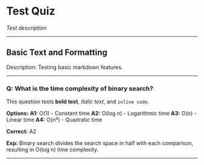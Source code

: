 # Test Quiz

_Test description_

---

## Basic Text and Formatting <!-- CH_ID: basic -->

Description: Testing basic markdown features.

---

### Q: What is the time complexity of binary search? <!-- Q_ID: basic_binary_search -->

This question tests **bold text**, _italic text_, and `inline code`.

**Options:**
**A1:** O(1) - Constant time
**A2:** O(log n) - Logarithmic time
**A3:** O(n) - Linear time
**A4:** O(n²) - Quadratic time

**Correct:** A2

**Exp:**
Binary search divides the search space in half with each comparison, resulting in O(log n) time complexity.

---
